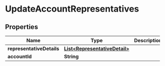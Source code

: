 

# UpdateAccountRepresentatives


## Properties

| Name | Type | Description | Notes |
|------------ | ------------- | ------------- | -------------|
|**representativeDetails** | [**List&lt;RepresentativeDetail&gt;**](RepresentativeDetail.md) |  |  [optional] |
|**accountId** | **String** |  |  [optional] |



